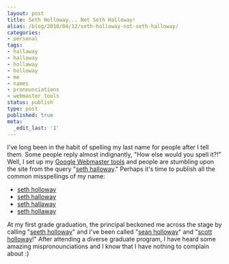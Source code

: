 ```yaml
---
layout: post
title: Seth Holloway... Not Seth Halloway!
alias: /blog/2010/04/12/seth-holloway-not-seth-halloway/
categories:
- personal
tags:
- hallaway
- halloway
- hollaway
- holloway
- me
- names
- pronounciations
- webmaster tools
status: publish
type: post
published: true
meta:
  _edit_last: '1'
---
```

I've long been in the habit of spelling my last name for people after I tell them. Some people reply almost indignantly, "How else would you spell it?!" Well, I set up my <a title="Google Webmaster Tools" href="https://www.google.com/webmasters/tools/home?hl=en" target="_blank">Google Webmaster tools</a> and people are stumbling upon the site from the query "<a title="Seth Holloway Dot Com" href="https://www.sethholloway.com/" target="_blank">seth halloway</a>." Perhaps it's time to publish all the common misspellings of my name:

 * <a title="Seth Holloway Dot Com" href="https://www.sethholloway.com/" target="_blank">seth holloway</a>
 * <a title="Seth Holloway Dot Com" href="https://www.sethholloway.com/" target="_blank">seth halloway</a>
 * <a title="Seth Holloway Dot Com" href="https://www.sethholloway.com/" target="_blank">seth hallaway</a>
 * <a title="Seth Holloway Dot Com" href="https://www.sethholloway.com/" target="_blank">seth hollaway</a>

At my first grade graduation, the principal beckoned me across the stage by calling "<a title="Seth Holloway Dot Com" href="https://www.sethholloway.com/" target="_blank">seeth holloway</a>" and I've been called "<a title="Seth Holloway Dot Com" href="https://www.sethholloway.com/" target="_blank">sean holloway</a>" and "<a title="Seth Holloway Dot Com" href="https://www.sethholloway.com/" target="_blank">scott holloway</a>!" After attending a diverse graduate program, I have heard some amazing mispronounciations and I know that I have nothing to complain about :)
